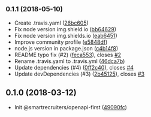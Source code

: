 <a name="0.1.1"></a>
## <small>0.1.1 (2018-05-10)</small>

* Create .travis.yaml ([26bc605](https://github.com/smartrecruiters/openapi-first/commit/26bc605))
* Fix node version img.shield.io ([bb64629](https://github.com/smartrecruiters/openapi-first/commit/bb64629))
* Fix node version img.shields.io ([eab6451](https://github.com/smartrecruiters/openapi-first/commit/eab6451))
* Improve community profile ([e5848df](https://github.com/smartrecruiters/openapi-first/commit/e5848df))
* node.js version in package.json ([c4b14f8](https://github.com/smartrecruiters/openapi-first/commit/c4b14f8))
* README typo fix (#2) ([feca553](https://github.com/smartrecruiters/openapi-first/commit/feca553)), closes [#2](https://github.com/smartrecruiters/openapi-first/issues/2)
* Rename .travis.yaml to .travis.yml ([46dca7b](https://github.com/smartrecruiters/openapi-first/commit/46dca7b))
* Update dependencies (#4) ([0ff2c40](https://github.com/smartrecruiters/openapi-first/commit/0ff2c40)), closes [#4](https://github.com/smartrecruiters/openapi-first/issues/4)
* Update devDependencies (#3) ([2b45125](https://github.com/smartrecruiters/openapi-first/commit/2b45125)), closes [#3](https://github.com/smartrecruiters/openapi-first/issues/3)



<a name="0.1.0"></a>
## 0.1.0 (2018-03-12)

* Init @smartrecruiters/openapi-first ([49090fc](https://github.com/smartrecruiters/openapi-first/commit/49090fc))



